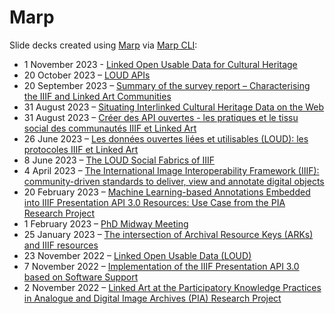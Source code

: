# Marp

 Slide decks created using [Marp](https://marp.app) via [Marp CLI](https://github.com/marp-team/marp-cli):

- 1 November 2023 - [Linked Open Usable Data for Cultural Heritage](https://julsraemy.ch/prezi/loud-colloquium-trends-dh.html)
- 20 October 2023 – [LOUD APIs](https://julsraemy.ch/prezi/loud-apis-studyday2023.html)
- 20 September 2023 – [Summary of the survey report – Characterising the IIIF and Linked Art Communities](https://julsraemy.ch/prezi/iiif-la-surveyreport.html)
- 31 August 2023 – [Situating Interlinked Cultural Heritage Data on the Web](https://julsraemy.ch/prezi/sts-ch-2023.html)
- 31 August 2023 – [Créer des API ouvertes - les pratiques et le tissu social des communautés IIIF et Linked Art](https://julsraemy.ch/prezi/libreabc2023.html)
- 26 June 2023 – [Les données ouvertes liées et utilisables (LOUD): les protocoles IIIF et Linked Art](https://julsraemy.ch/prezi/humanistica2023-iiif-loud.html)
- 8 June 2023 – [The LOUD Social Fabrics of IIIF](https://julsraemy.ch/prezi/loud-social-fabrics-iiif.html)
- 4 April 2023 – [The International Image Interoperability Framework (IIIF): community-driven standards to deliver, view and annotate digital objects](https://julsraemy.ch/prezi/iiif-unibe.html)
- 20 February 2023 – [Machine Learning-based Annotations Embedded into IIIF Presentation API 3.0 Resources: Use Case from the PIA Research Project](https://julsraemy.ch/prezi/pia-annotations-zb.html)
- 1 February 2023 – [PhD Midway Meeting](https://julsraemy.ch/prezi/loud-midway.html)
- 25 January 2023 – [The intersection of Archival Resource Keys (ARKs) and IIIF resources](https://julsraemy.ch/prezi/ark-iiif.html)
- 23 November 2022 – [Linked Open Usable Data (LOUD)](https://julsraemy.ch/prezi/loud-rise.html)
 - 7 November 2022 – [Implementation of the IIIF Presentation API 3.0 based on Software Support](https://julsraemy.ch/prezi/euromed2022-pia-iiif.html)
 - 2 November 2022 – [Linked Art at the Participatory Knowledge Practices in Analogue and Digital Image Archives (PIA) Research Project](https://julsraemy.ch/prezi/linkedart-pia.html)

